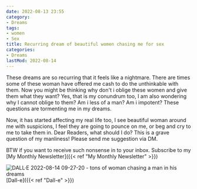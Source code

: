```yaml
---
date: 2022-08-13 23:55
category:
- Dreams
tags:
- women
- Sex
title: Recurring dream of beautiful women chasing me for sex
categories:
- Dreams
lastMod: 2022-08-14
---
```

These dreams are so recurring that it feels like a nightmare. There are times some of these woman have offered me cash to do the unthinkable with them. Now you might be thinking why don't i oblige these women and give them what they want? Yes, that is my conundrum too, I am also wondering why I cannot oblige to them? Am i less of a man? Am i impotent? These questions are tormenting me in my dreams.

Now, it has started affecting my real life too, I see beautiful woman around me with suspicions, I feel they are going to pounce on me, or beg and cry to me to take them in. 
Dear Readers, what should I do? This is a grave question of my manliness! Please send me suggestion via DM.

BTW if you want to receive such nonsense in to your inbox. Subscribe to my [My Monthly Newsletter]({{< ref "My Monthly Newsletter" >}})

![DALL·E 2022-08-14 09-27-20 - tons of woman chasing a man in his dreams](https://mataroa.blog/images/f4c6bffe.png) [Dall-e]({{< ref "Dall-e" >}})
